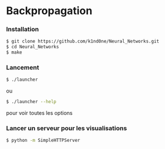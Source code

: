 # Backpropagation

### Installation


```sh
$ git clone https://github.com/k1nd0ne/Neural_Networks.git
$ cd Neural_Networks
$ make
```
### Lancement

```sh
$ ./launcher
```

ou

```sh
$ ./launcher --help
```
 pour voir toutes les options
 
### Lancer un serveur pour les visualisations
```sh
$ python -m SimpleHTTPServer
```



